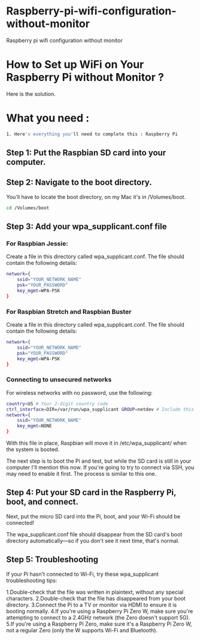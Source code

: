 # Raspberry-pi-wifi-configuration-without-monitor
Raspberry pi wifi configuration without monitor

# How to Set up WiFi on Your Raspberry Pi without Monitor ?

Here is the solution. 

# What you need :
```bash
1. Here's everything you'll need to complete this : Raspberry Pi	
```
## Step 1: Put the Raspbian SD card into your computer.
## Step 2: Navigate to the boot directory.
You'll have to locate the boot directory, on my Mac it's in /Volumes/boot.
```bash
cd /Volumes/boot	
```
## Step 3: Add your wpa_supplicant.conf file

### For Raspbian Jessie:
Create a file in this directory called wpa_supplicant.conf. The file should contain the following details:
```bash
network={
    ssid="YOUR_NETWORK_NAME"
    psk="YOUR_PASSWORD"
    key_mgmt=WPA-PSK
}	
```

### For Raspbian Stretch and Raspbian Buster
Create a file in this directory called wpa_supplicant.conf. The file should contain the following details:
```bash
network={
    ssid="YOUR_NETWORK_NAME"
    psk="YOUR_PASSWORD"
    key_mgmt=WPA-PSK
}	
```

### Connecting to unsecured networks
For wireless networks with no password, use the following:
```bash
country=US # Your 2-digit country code
ctrl_interface=DIR=/var/run/wpa_supplicant GROUP=netdev # Include this line for Stretch
network={
    ssid="YOUR_NETWORK_NAME"
    key_mgmt=NONE
}	
```
With this file in place, Raspbian will move it in /etc/wpa_supplicant/ when the system is booted.

The next step is to boot the Pi and test, but while the SD card is still in your computer I'll mention this now. If you're going to try to connect via SSH, you may need to enable it first. The process is similar to this one.

## Step 4: Put your SD card in the Raspberry Pi, boot, and connect.

Next, put the micro SD card into the Pi, boot, and your Wi-Fi should be connected!

The wpa_supplicant.conf file should disappear from the SD card's boot directory automatically—so if you don't see it next time, that's normal.

## Step 5: Troubleshooting

If your Pi hasn't connected to Wi-Fi, try these wpa_supplicant troubleshooting tips:

1.Double-check that the file was written in plaintext, without any special characters.
2.Double-check that the file has disappeared from your boot directory.
3.Connect the Pi to a TV or monitor via HDMI to ensure it is booting normally.
4.If you're using a Raspberry Pi Zero W, make sure you're attempting to connect to a 2.4GHz network (the Zero doesn't support 5G).
5.If you're using a Raspberry Pi Zero, make sure it's a Raspberry Pi Zero W, not a regular Zero (only the W supports Wi-Fi and Bluetooth).
